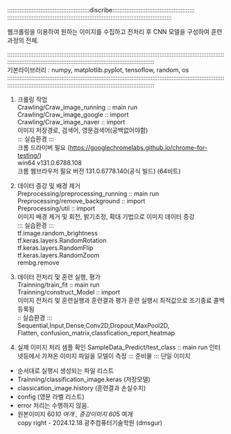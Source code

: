 :::::::::::::::::::::::::::::::::::::::::::::::discribe:::::::::::::::::::::::::::::::::::::::::::::::  ::::::::::::::::::::::::::::::::::::::::::::::::::::::::::::::::::::::::::::::::::::::::::::::

웹크롤링을 이용하여 원하는 이미지를 수집하고 전처리 후 CNN 모델을 구성하여 훈련과정의 전체. 

::::::::::::::::::::::::::::::::::::::::::::::::::::::::::::::::::::::::::::::::::::::::::::::::::::::::::::::::::::::::::::::::::::::::::::::::::::::::::::::::::::::::::::::::::::::::::::::::::::::::::::::::  
기본라이브러리 : numpy, matplotlib.pyplot, tensoflow, random, os
::::::::::::::::::::::::::::::::::::::::::::::::::::::::::::::::::::::::::::::::::::::::::::::::::::::::::::::::::::::::::::::::::::::::::::::::::::::::::::::::::::::::::::::::::::::::::::::::::::::::::::::::
1. 크롤링 작업    
 Crawling/Craw_image_running :: main run    
 Crawling/Craw_image_google :: import   
 Crawling/Craw_image_naver :: import       
    이미지 저장경로, 검색어, 영문검색어(공백없어야함)    
    ::: 실습환경 :::     
    크롬 드라이버 필요
    (https://googlechromelabs.github.io/chrome-for-testing/)  
    win64 v131.0.6788.108  
    크롬 웹브라우저 필요 
      버전 131.0.6778.140(공식 빌드) (64비트)   
    
2. 데이터 증강 및 배경 제거   
 Preprocessing/preprocessing_running :: main run  
 Preprocessing/remove_background :: import  
 Preprocessing/util :: import   
    이미지 배경 제거 및 회전, 밝기조정, 확대 기법으로 이미지 
    데이터 증강   
    ::: 실습환경 :::  
    tf.image.random_brightness  
    tf.keras.layers.RandomRotation  
    tf.keras.layers.RandomFlip  
    tf.keras.layers.RandomZoom  
    rembg.remove   

3. 데이터 전처리 및 훈련 실행, 평가   
 Trainning/train_fit :: main run  
 Trainning/construct_Model :: import   
    이미지 전처리 및 훈련실행과 훈련결과 평가 
    훈련 실행시 최적값으로 조기종료 콜백 등록됨   
    :: 실습환경 :::   
    Sequential,Input,Dense,Conv2D,Dropout,MaxPool2D,  
    Flatten, confusion_matrix,classfication_report,heatmap

4. 실제 이미지 처리 샘플 확인
 SampleData_Predict/test_class :: main run
    인터넷등에서 가져온 이미지 파일을 모델이 측정 
    ::: 준비물 :::
    단일 이미지
  
* 순서대로 실행시 생성되는 파일 리스트  
* Trainning/classification_image.keras (저장모델)  
* classication_image.history (훈련결과 손실수치)  
* config (영문 라벨 리스트)  
* error 처리는 수행하지 않음.    
* 원본이미지 60*10 여개 , 증강이미지 60*5 여개    
copy right - 2024.12.18 광주컴퓨터기술학원 (dmsgur) 
